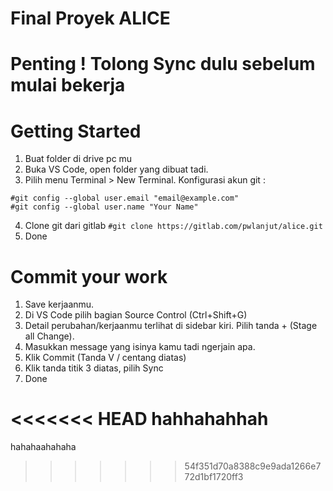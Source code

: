 # Final Proyek ALICE

# Penting ! Tolong Sync dulu sebelum mulai bekerja

# Getting Started
1. Buat folder di drive pc mu
2. Buka VS Code, open folder yang dibuat tadi.
3. Pilih menu Terminal > New Terminal. Konfigurasi akun git :
```
#git config --global user.email "email@example.com"
#git config --global user.name "Your Name"
```

4. Clone git dari gitlab
``#git clone https://gitlab.com/pwlanjut/alice.git``
5. Done

# Commit your work
1. Save kerjaanmu.
2. Di VS Code pilih bagian Source Control (Ctrl+Shift+G)
3. Detail perubahan/kerjaanmu terlihat di sidebar kiri. Pilih tanda + (Stage all Change).
4. Masukkan message yang isinya kamu tadi ngerjain apa.
5. Klik Commit (Tanda V / centang diatas)
6. Klik tanda titik 3 diatas, pilih Sync
7. Done

<<<<<<< HEAD
hahhahahhah
=======
hahahaahahaha
>>>>>>> 54f351d70a8388c9e9ada1266e772d1bf1720ff3
